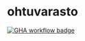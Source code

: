 # ohtuvarasto

[![GHA workflow badge](https://github.com/neakovalainen/ohtuvarasto/workflows/CI/badge.svg)](https://github.com/neakovalainen/ohtuvarasto/actions)
